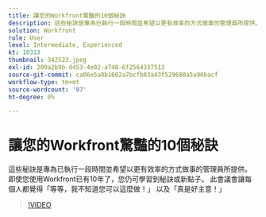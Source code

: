 ```yaml
---
title: 讓您的Workfront驚豔的10個秘訣
description: 這些秘訣是專為已執行一段時間並希望以更有效率的方式做事的管理員所提供。
solution: Workfront
role: User
level: Intermediate, Experienced
kt: 10313
thumbnail: 342523.jpeg
exl-id: 209a2b9b-d453-4e02-a748-6f2564337513
source-git-commit: ca06e5a8b1602a7bcfb83a43f529680a5a96bacf
workflow-type: tm+mt
source-wordcount: '97'
ht-degree: 0%

---
```


# 讓您的Workfront驚豔的10個秘訣

這些秘訣是專為已執行一段時間並希望以更有效率的方式做事的管理員所提供。 即使您使用Workfront已有10年了，您仍可學習到秘訣或新點子。 此會議會讓每個人都覺得「等等，我不知道您可以這麼做！」 以及「真是好主意！」

>[!VIDEO](https://video.tv.adobe.com/v/342523/?quality=12&learn=on)
